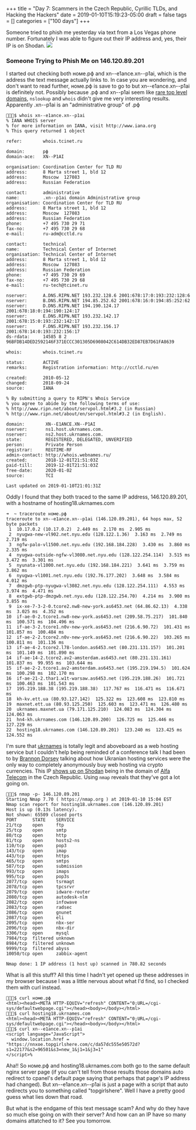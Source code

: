 +++
title = "Day 7: Scammers in the Czech Republic, Cyrillic TLDs, and Hacking the Hackers"
date = 2019-01-10T15:19:23-05:00
draft = false
tags = []
categories = ["100 days"]
+++

Someone tried to phish me yesterday via text from a Los Vegas phone number. Fortunately I was able to figure out their IP address and, yes, their IP is on Shodan.
![](/images/100Days/Day7/Phisher.png)
### Someone Trying to Phish Me on 146.120.89.201

I started out checking both номе.рф and xn--e1ance.xn--p1ai, which is the address the text message actually links to. In case you are wondering, and don't want to read further, номе.рф is save to go to but xn--e1ance.xn--p1ai is definitely not. Possibly because .рф and xn--p1ai seem like [rare top level domains](https://cctld.ru/en/), `nslookup` and `whois` didn't give me very interesting results. Apparently .xn--p1ai is an "administrative group" of .рф

```
👻🌵✨$ whois xn--e1ance.xn--p1ai
% IANA WHOIS server
% for more information on IANA, visit http://www.iana.org
% This query returned 1 object

refer:        whois.tcinet.ru

domain:       рф
domain-ace:   XN--P1AI

organisation: Coordination Center for TLD RU
address:      8 Marta street 1, bld 12
address:      Moscow  127083
address:      Russian Federation

contact:      administrative
name:         .xn--p1ai domain Administrative group
organisation: Coordination Center for TLD RU
address:      8 Marta street 1, bld 12
address:      Moscow  127083
address:      Russian Federation
phone:        +7 495 730 29 71
fax-no:       +7 495 730 29 68
e-mail:       ru-adm@cctld.ru

contact:      technical
name:         Technical Center of Internet
organisation: Technical Center of Internet
address:      8 Marta street 1, bld 12
address:      Moscow  127083
address:      Russian Federation
phone:        +7 495 730 29 69
fax-no:       +7 495 730 29 68
e-mail:       ru-tech@tcinet.ru

nserver:      A.DNS.RIPN.NET 193.232.128.6 2001:678:17:0:193:232:128:6
nserver:      B.DNS.RIPN.NET 194.85.252.62 2001:678:16:0:194:85:252:62
nserver:      D.DNS.RIPN.NET 194.190.124.17 2001:678:18:0:194:190:124:17
nserver:      E.DNS.RIPN.NET 193.232.142.17 2001:678:15:0:193:232:142:17
nserver:      F.DNS.RIPN.NET 193.232.156.17 2001:678:14:0:193:232:156:17
ds-rdata:     14585 8 2 96BFDB14DED2592146F371ECCC301305D6908042C614DB32ED87EB7D61FA8639

whois:        whois.tcinet.ru

status:       ACTIVE
remarks:      Registration information: http://cctld.ru/en

created:      2010-05-12
changed:      2018-09-24
source:       IANA

% By submitting a query to RIPN's Whois Service
% you agree to abide by the following terms of use:
% http://www.ripn.net/about/servpol.html#3.2 (in Russian)
% http://www.ripn.net/about/en/servpol.html#3.2 (in English).

domain:        XN--E1ANCE.XN--P1AI
nserver:       ns1.host.ukrnames.com.
nserver:       ns2.host.ukrnames.com.
state:         REGISTERED, DELEGATED, UNVERIFIED
person:        Private Person
registrar:     REGTIME-RF
admin-contact: http://whois.webnames.ru/
created:       2018-12-01T21:51:03Z
paid-till:     2019-12-01T21:51:03Z
free-date:     2020-01-02
source:        TCI

Last updated on 2019-01-10T21:01:31Z

```
Oddly I found that they both traced to the same IP address, 146.120.89.201, with a hostname of hosting18.ukrnames.com

```
➜  ~ traceroute номе.рф
traceroute to xn--e1ance.xn--p1ai (146.120.89.201), 64 hops max, 52 byte packets
 1  10.17.0.2 (10.17.0.2)  2.449 ms  2.170 ms  2.905 ms
 2  nyugwa-new-vl902.net.nyu.edu (128.122.1.36)  3.163 ms  2.749 ms  2.719 ms
 3  ngfw-palo-vl1500.net.nyu.edu (192.168.184.228)  3.430 ms  3.860 ms  2.335 ms
 4  nyugwa-outside-ngfw-vl3080.net.nyu.edu (128.122.254.114)  3.515 ms  3.472 ms  3.301 ms
 5  nyunata-vl1000.net.nyu.edu (192.168.184.221)  3.641 ms  3.759 ms  3.862 ms
 6  nyugwa-vl1001.net.nyu.edu (192.76.177.202)  3.648 ms  3.584 ms  4.012 ms
 7  dmzgwb-ptp-nyugwa-vl3082.net.nyu.edu (128.122.254.111)  4.553 ms  3.974 ms  4.471 ms
 8  extgwb-ptp-dmzgwb.net.nyu.edu (128.122.254.70)  4.214 ms  3.900 ms  3.855 ms
 9  ix-xe-7-3-2-0.tcore2.nw8-new-york.as6453.net (64.86.62.13)  4.338 ms  3.025 ms  4.352 ms
10  if-ae-0-2.tcore1.nw8-new-york.as6453.net (209.58.75.217)  101.840 ms  100.571 ms  104.496 ms
11  if-ae-3-2.tcore1.n0v-new-york.as6453.net (216.6.90.72)  101.431 ms  101.857 ms  100.484 ms
12  if-ae-2-2.tcore2.n0v-new-york.as6453.net (216.6.90.22)  103.265 ms  100.811 ms  101.136 ms
13  if-ae-4-2.tcore2.l78-london.as6453.net (80.231.131.157)  101.201 ms  101.149 ms  101.890 ms
14  if-ae-14-2.tcore2.av2-amsterdam.as6453.net (80.231.131.161)  101.837 ms  99.955 ms  103.644 ms
15  if-ae-2-2.tcore1.av2-amsterdam.as6453.net (195.219.194.5)  101.624 ms  100.298 ms  102.170 ms
16  if-ae-21-2.thar1.w1t-warsaw.as6453.net (195.219.188.26)  101.721 ms  100.463 ms  101.543 ms
17  195.219.188.38 (195.219.188.38)  117.767 ms  116.471 ms  116.671 ms
18  kh-kv.ett.ua (80.93.127.142)  125.322 ms  123.608 ms  123.810 ms
19  maxnet.ett.ua (80.93.125.250)  125.603 ms  123.471 ms  126.480 ms
20  ukrnames.maxnet.ua (79.171.125.210)  124.083 ms  124.304 ms  124.063 ms
21  hn4-kh.ukrnames.com (146.120.89.200)  126.725 ms  125.446 ms  127.229 ms
22  hosting18.ukrnames.com (146.120.89.201)  123.240 ms  123.425 ms  124.552 ms
```
I'm sure that [ukrnames](https://www.ukrnames.com/) is totally legit and aboveboard as a web hosting service but I couldn't help being reminded of a conference talk I had been to by [Brannon Dorsey](https://radicalnetworks.org/archives/2017/participants/brannon-dorsey/) talking about how Ukranian hosting services were the only way to completely anonymously buy web hosting via crypto currencies. This IP [shows up on Shodan](https://www.shodan.io/host/146.120.89.201) being in the domain of [Alfa Telecom](http://alfatelecom.cz/) in the Czech Republic. Using `nmap` reveals that they've got a lot going on.

```
👻🌵✨$ nmap -p- 146.120.89.201
Starting Nmap 7.70 ( https://nmap.org ) at 2019-01-10 15:04 EST
Nmap scan report for hosting18.ukrnames.com (146.120.89.201)
Host is up (0.13s latency).
Not shown: 65509 closed ports
PORT      STATE    SERVICE
21/tcp    open     ftp
25/tcp    open     smtp
80/tcp    open     http
81/tcp    open     hosts2-ns
110/tcp   open     pop3
143/tcp   open     imap
443/tcp   open     https
465/tcp   open     smtps
587/tcp   open     submission
993/tcp   open     imaps
995/tcp   open     pop3s
2077/tcp  open     tsrmagt
2078/tcp  open     tpcsrvr
2079/tcp  open     idware-router
2080/tcp  open     autodesk-nlm
2082/tcp  open     infowave
2083/tcp  open     radsec
2086/tcp  open     gnunet
2087/tcp  open     eli
2095/tcp  open     nbx-ser
2096/tcp  open     nbx-dir
3306/tcp  open     mysql
7984/tcp  filtered unknown
8984/tcp  filtered unknown
9999/tcp  filtered abyss
10050/tcp open     zabbix-agent

Nmap done: 1 IP address (1 host up) scanned in 780.82 seconds
```
What is all this stuff? All this time I hadn't yet opened up these addresses in my browser because I was a little nervous about what I'd find, so I checked them with curl instead.

```
👻🌵✨$ curl номе.рф
<html><head><META HTTP-EQUIV="refresh" CONTENT="0;URL=/cgi-sys/defaultwebpage.cgi"></head><body></body></html>
👻🌵✨$ curl hosting18.ukrnames.com
<html><head><META HTTP-EQUIV="refresh" CONTENT="0;URL=/cgi-sys/defaultwebpage.cgi"></head><body></body></html>
👻🌵✨$ curl xn--e1ance.xn--p1ai
<script language="JavaScript">
  window.location.href = "https://nnxoe.topgirlshere.com/c/da57dc555e50572d?s1=22177&s2=96501&s3=new_1&j1=1&j3=1"
</script>%                                                                    
```
Aha!! So номе.рф and hosting18.ukrnames.com both go to the same default nginx server page (if you can't tell from those results those domains auto redirect to cpanel's default page saying that perhaps that page's IP address had changed). But xn--e1ance.xn--p1ai is just a page with a script that auto redirects you to something called "topgirlshere". Well I have a pretty good guess what lies down that road.

But what is the endgame of this text message scam? And why do they have so much else going on with their server? And how can an IP have so many domains attatched to it? See you tomorrow.
